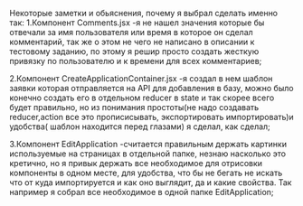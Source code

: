 Некоторые заметки и обьяснения, почему я выбрал сделать именно так:
1.Компонент Comments.jsx
-я не нашел значения которые бы отвечали за имя пользователя или время в которое он сделал комментарий, так же о этом не чего не написано в описании к тестовому заданию, по этому я решир просто создать жесткую привязку по пользователю и к времени для всех комментариев;

2.Компонент CreateApplicationContainer.jsx
-я создал в нем шаблон заявки которая отправляется на API для добавления в базу, можно было конечно создать его в отдельном reducer в state и так скорее всего будет правильно, но из понимания простоты(не надо создавать reducer,action все это прописисывать, экспортировать импортировать)и удобства( шаблон находится перед глазами) я сделал, как сделал;

3.Компонент EditApplication
-считается правильным держать картинки используемые на страницах в отдельной папке, незнаю насколько это кретично, но я привык держать все необходимое для отрисовки компоненты в одном месте, для удобства, что бы не бегать не искать что от куда импортируется и как оно выглядит, да и какие свойства. Так например я собрал все необходимое в одной папке EditApplication;
